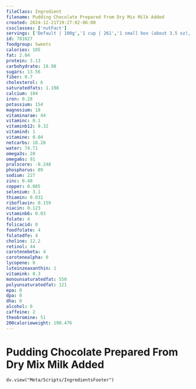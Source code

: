 ```yaml
---
fileClass: Ingredient
filename: Pudding Chocolate Prepared From Dry Mix Milk Added
created: 2024-12-21T19:27:02-06:00
cssclasses: ['nutFact']
servings: ['Default | 100g','1 cup | 261','1 small box (about 3.5 oz), prepared | 566','1 large box (about 5 oz), prepared | 832']
id: 781627
foodgroup: Sweets
calories: 105
fat: 2.04
protein: 3.13
carbohydrate: 18.98
sugars: 13.56
fiber: 0.7
cholesterol: 6
saturatedfats: 1.198
calcium: 104
iron: 0.28
potassium: 154
magnesium: 18
vitaminarae: 44
vitaminc: 0.1
vitaminb12: 0.32
vitamind: 1
vitamine: 0.04
netcarbs: 18.28
water: 74.71
omega3s: 28
omega6s: 91
pralscore: -0.248
phosphorus: 89
sodium: 227
zinc: 0.48
copper: 0.085
selenium: 3.1
thiamin: 0.031
riboflavin: 0.159
niacin: 0.123
vitaminb6: 0.03
folate: 4
folicacid: 0
foodfolate: 4
folatedfe: 4
choline: 12.2
retinol: 44
carotenebeta: 4
carotenealpha: 0
lycopene: 0
luteinzeaxanthin: 1
vitamink: 0.3
monounsaturatedfat: 550
polyunsaturatedfat: 121
epa: 0
dpa: 0
dha: 0
alcohol: 0
caffeine: 2
theobromine: 51
200calorieweight: 190.476
---
```


# Pudding Chocolate Prepared From Dry Mix Milk Added

```dataviewjs
dv.view("Meta/Scripts/IngredientsFooter")
```